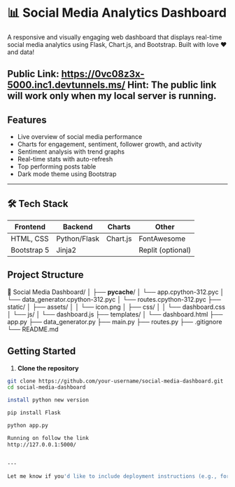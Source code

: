 # 📊 Social Media Analytics Dashboard

A responsive and visually engaging web dashboard that displays real-time social media analytics using Flask, Chart.js, and Bootstrap. Built with love ❤️ and data!

Public Link: https://0vc08z3x-5000.inc1.devtunnels.ms/
Hint: The public link will work only when my local server is running.
---

## Features

- Live overview of social media performance
- Charts for engagement, sentiment, follower growth, and activity
- Sentiment analysis with trend graphs
- Real-time stats with auto-refresh
- Top performing posts table
- Dark mode theme using Bootstrap

---

## 🛠️ Tech Stack

| Frontend      | Backend     | Charts      | Other        |
|---------------|-------------|-------------|--------------|
| HTML, CSS     | Python/Flask| Chart.js    | FontAwesome  |
| Bootstrap 5   | Jinja2      |             | Replit (optional) |



## Project Structure

📁 Social Media Dashboard/
│
├── __pycache__/
│ └── app.cpython-312.pyc
│ └── data_generator.cpython-312.pyc
│ └── routes.cpython-312.pyc
├── static/
│ ├── assets/
│ │ └── icon.png
│ ├── css/
│ │ └── dashboard.css
│ └── js/
│ └── dashboard.js
├── templates/
│ └── dashboard.html
├── app.py
├── data_generator.py
├── main.py
├── routes.py
├── .gitignore
└── README.md




## Getting Started

1. **Clone the repository**

```bash
git clone https://github.com/your-username/social-media-dashboard.git
cd social-media-dashboard

install python new version

pip install Flask

python app.py

Running on follow the link
http://127.0.0.1:5000/


---

Let me know if you'd like to include deployment instructions (e.g., for **Render**, **Replit**, or **GitHub Pages**) or if you're hosting it live — I’ll help you update it.

